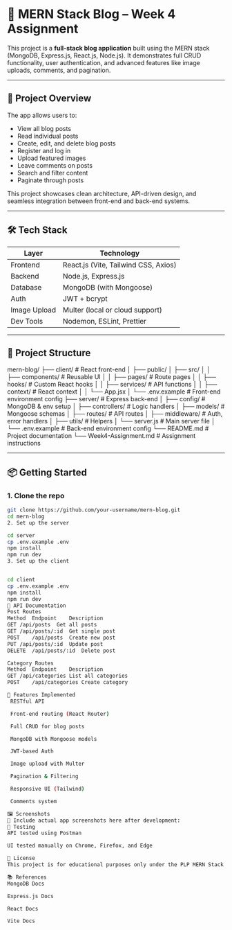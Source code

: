 # 📰 MERN Stack Blog – Week 4 Assignment

This project is a **full-stack blog application** built using the MERN stack (MongoDB, Express.js, React.js, Node.js). It demonstrates full CRUD functionality, user authentication, and advanced features like image uploads, comments, and pagination.

---

## 🚀 Project Overview

The app allows users to:
- View all blog posts
- Read individual posts
- Create, edit, and delete blog posts
- Register and log in
- Upload featured images
- Leave comments on posts
- Search and filter content
- Paginate through posts

This project showcases clean architecture, API-driven design, and seamless integration between front-end and back-end systems.

---

## 🛠️ Tech Stack

| Layer        | Technology         |
|--------------|--------------------|
| Frontend     | React.js (Vite, Tailwind CSS, Axios) |
| Backend      | Node.js, Express.js |
| Database     | MongoDB (with Mongoose) |
| Auth         | JWT + bcrypt |
| Image Upload | Multer (local or cloud support) |
| Dev Tools    | Nodemon, ESLint, Prettier |

---

## 📁 Project Structure

mern-blog/
├── client/ # React front-end
│ ├── public/
│ ├── src/
│ │ ├── components/ # Reusable UI
│ │ ├── pages/ # Route pages
│ │ ├── hooks/ # Custom React hooks
│ │ ├── services/ # API functions
│ │ ├── context/ # React context
│ │ └── App.jsx
│ └── .env.example # Front-end environment config
├── server/ # Express back-end
│ ├── config/ # MongoDB & env setup
│ ├── controllers/ # Logic handlers
│ ├── models/ # Mongoose schemas
│ ├── routes/ # API routes
│ ├── middleware/ # Auth, error handlers
│ ├── utils/ # Helpers
│ └── server.js # Main server file
│ └── .env.example # Back-end environment config
└── README.md # Project documentation
└── Week4-Assignment.md # Assignment instructions

---

## 📦 Getting Started

### 1. Clone the repo

```bash
git clone https://github.com/your-username/mern-blog.git
cd mern-blog
2. Set up the server

cd server
cp .env.example .env
npm install
npm run dev
3. Set up the client


cd client
cp .env.example .env
npm install
npm run dev
🔌 API Documentation
Post Routes
Method	Endpoint	Description
GET	/api/posts	Get all posts
GET	/api/posts/:id	Get single post
POST	/api/posts	Create new post
PUT	/api/posts/:id	Update post
DELETE	/api/posts/:id	Delete post

Category Routes
Method	Endpoint	Description
GET	/api/categories	List all categories
POST	/api/categories	Create category

🧠 Features Implemented
 RESTful API

 Front-end routing (React Router)

 Full CRUD for blog posts

 MongoDB with Mongoose models

 JWT-based Auth

 Image upload with Multer

 Pagination & Filtering

 Responsive UI (Tailwind)

 Comments system

🖼️ Screenshots
📌 Include actual app screenshots here after development:
🧪 Testing
API tested using Postman

UI tested manually on Chrome, Firefox, and Edge

📄 License
This project is for educational purposes only under the PLP MERN Stack Program.

📚 References
MongoDB Docs

Express.js Docs

React Docs

Vite Docs

